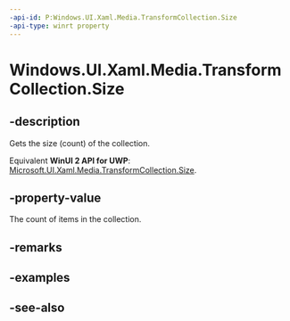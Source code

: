 ```yaml
---
-api-id: P:Windows.UI.Xaml.Media.TransformCollection.Size
-api-type: winrt property
---
```


<!-- Property syntax
public uint Size { get; }
-->

# Windows.UI.Xaml.Media.TransformCollection.Size

## -description
Gets the size (count) of the collection.

Equivalent **WinUI 2 API for UWP**: [Microsoft.UI.Xaml.Media.TransformCollection.Size](/windows/winui/api/microsoft.ui.xaml.media.transformcollection.size).

## -property-value
The count of items in the collection.

## -remarks

## -examples

## -see-also

